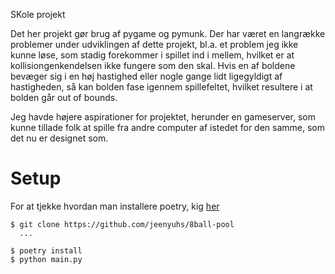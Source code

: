 SKole projekt

Det her projekt gør brug af pygame og pymunk. Der har været en langrække problemer under udviklingen af dette projekt, bl.a. et problem jeg ikke kunne løse, som stadig forekommer i spillet ind i mellem, hvilket er at kollisiongenkendelsen ikke fungere som den skal. Hvis en af boldene bevæger sig i en høj hastighed eller nogle gange lidt ligegyldigt af hastigheden, så kan bolden fase igennem spillefeltet, hvilket resultere i at bolden går out of bounds. 

Jeg havde højere aspirationer for projektet, herunder en gameserver, som kunne tillade folk at spille fra andre computer af istedet for den samme, som det nu er designet som. 

# Setup
For at tjekke hvordan man installere poetry, kig [her](https://python-poetry.org/docs/)
```
$ git clone https://github.com/jeenyuhs/8ball-pool
  ...

$ poetry install
$ python main.py
```
